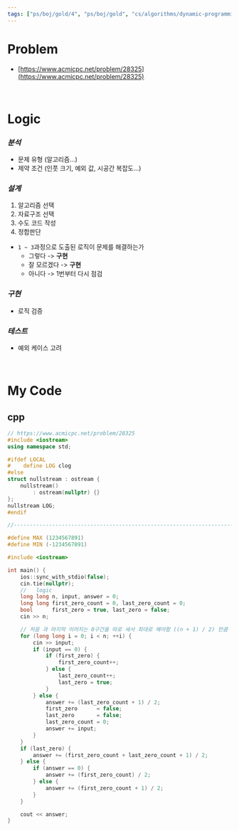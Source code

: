 ```yaml
---
tags: ["ps/boj/gold/4", "ps/boj/gold", "cs/algorithms/dynamic-programming/ps","cs/algorithms/greedy/ps"]
---
```


# Problem
- [https://www.acmicpc.net/problem/28325](https://www.acmicpc.net/problem/28325)

<br/>

# Logic

### *분석*
- 문제 유형 (알고리즘...)
- 제약 조건 (인풋 크기, 예외 값, 시공간 복잡도...)

### *설계*
1. 알고리즘 선택
2. 자료구조 선택
3. 수도 코드 작성
4. 정합판단
  - `1 ~ 3`과정으로 도출된 로직이 문제를 해결하는가
    - 그렇다 -> **구현**
    - 잘 모르겠다 -> **구현**
    - 아니다 -> 1번부터 다시 점검

### *구현*
- 로직 검증

### *테스트*
- 예외 케이스 고려

<br/>

# My Code
## cpp
```cpp title="boj/28325.cpp"
// https://www.acmicpc.net/problem/28325
#include <iostream>
using namespace std;

#ifdef LOCAL
#    define LOG clog
#else
struct nullstream : ostream {
    nullstream()
        : ostream(nullptr) {}
};
nullstream LOG;
#endif

//--------------------------------------------------------------------------------------------------

#define MAX (1234567891)
#define MIN (-1234567891)

#include <iostream>

int main() {
    ios::sync_with_stdio(false);
    cin.tie(nullptr);
    //   logic
    long long n, input, answer = 0;
    long long first_zero_count = 0, last_zero_count = 0;
    bool      first_zero = true, last_zero = false;
    cin >> n;

    // 처음 과 마지막 이어지는 0구간을 따로 세서 최대로 해야함 ((n + 1) / 2) 만큼 추가)
    for (long long i = 0; i < n; ++i) {
        cin >> input;
        if (input == 0) {
            if (first_zero) {
                first_zero_count++;
            } else {
                last_zero_count++;
                last_zero = true;
            }
        } else {
            answer += (last_zero_count + 1) / 2;
            first_zero      = false;
            last_zero       = false;
            last_zero_count = 0;
            answer += input;
        }
    }
    if (last_zero) {
        answer += (first_zero_count + last_zero_count + 1) / 2;
    } else {
        if (answer == 0) {
            answer += (first_zero_count) / 2;
        } else {
            answer += (first_zero_count + 1) / 2;
        }
    }

    cout << answer;
}

```
